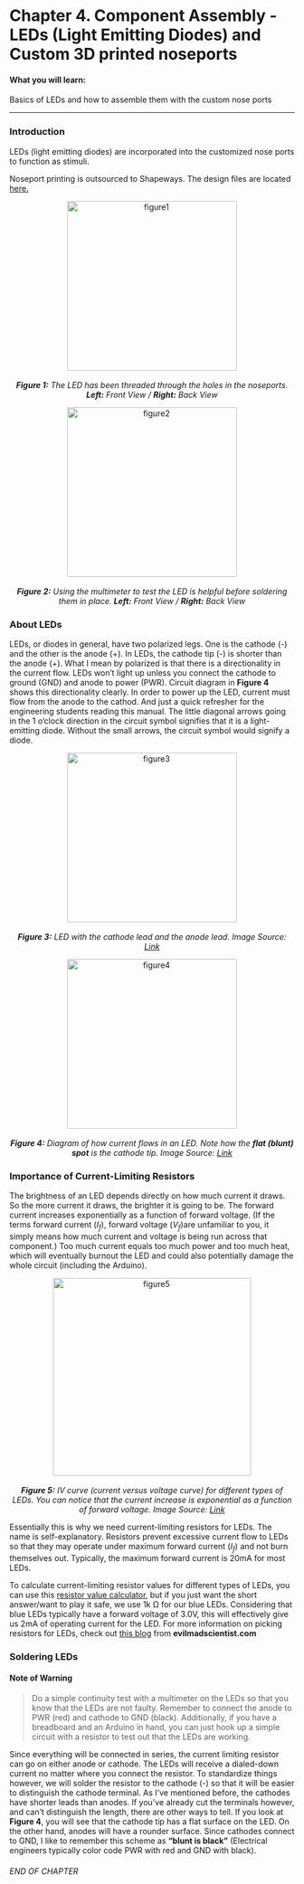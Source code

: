 # Chapter 4. Component Assembly - LEDs (Light Emitting Diodes) and Custom 3D printed noseports 

#### What you will learn:

Basics of LEDs and how to assemble them with the custom nose ports
___

### Introduction
LEDs (light emitting diodes) are incorporated into the customized nose ports to function as stimuli.

Noseport printing is outsourced to Shapeways. The design files are located <a href="https://github.com/DIY-NAMICsystem/Hardware_Documentation/tree/master/Shapeways_Final"> here. </a>

<p align="center">
    <img title = "figure1" src="https://github.com/selincapan/DNAMIC-Hardware-Documentations/blob/finished-mardown-files/Chapter_4.Component_Assembly-LED/imgs/Figure_1.png?raw=true" align=center width=300/><br><br>
    <b><i>Figure 1:</b> The LED has been threaded through the holes in the noseports. <b>Left:</b> Front View / <b>Right:</b> Back View</i>
</p>

<p align="center">
    <img title = "figure2" src="https://github.com/selincapan/DNAMIC-Hardware-Documentations/blob/finished-mardown-files/Chapter_4.Component_Assembly-LED/imgs/Figure_2.png?raw=true" align=center width=300/><br><br>
    <b><i>Figure 2:</b>  Using the multimeter to test the LED is helpful before soldering them in place. <b>Left:</b> Front View / <b>Right:</b> Back View</i>
</p>

### About LEDs

LEDs, or diodes in general, have two polarized legs. One is the cathode (-) and the other is the anode (+). In LEDs, the cathode tip (-) is shorter than the anode (+). What I mean by polarized is that there is a directionality in the current flow. LEDs won’t light up unless you connect the cathode to ground (GND) and anode to power (PWR). Circuit diagram in **Figure 4** shows this directionality clearly. In order to power up the LED, current must flow from the anode to the cathod. And just a quick refresher for the engineering students reading this manual. The little diagonal arrows going in the 1 o’clock direction in the circuit symbol signifies that it is a light-emitting diode. Without the small arrows, the circuit symbol would signify a diode.

<p align="center">
    <img title = "figure3" src="https://github.com/selincapan/DNAMIC-Hardware-Documentations/blob/finished-mardown-files/Chapter_4.Component_Assembly-LED/imgs/Figure_3.png?raw=true" align=center width=300/><br><br>
    <b><i>Figure 3:</b> LED with the cathode lead and the anode lead. Image Source: <a href="http://sciencewithkids.com/science-facts/facts-about-LEDs.html"> Link </a> </i>
</p>

<p align="center">
    <img title = "figure4" src="https://github.com/selincapan/DNAMIC-Hardware-Documentations/blob/finished-mardown-files/Chapter_4.Component_Assembly-LED/imgs/Figure_4.png?raw=true" align=center width=300/><br><br>
    <b><i>Figure 4:</b> Diagram of how current flows in an LED. Note how the <b>flat (blunt) spot</b> is the cathode tip. Image Source: <a href="http://www.mainbyte.com/ti99/electronics/led.html"> Link </a> </i>
</p>

### Importance of Current-Limiting Resistors

The brightness of an LED depends directly on how much current it draws. So the more current it draws, the brighter it is going to be. The forward current increases exponentially as a function of forward voltage. (If the terms forward current ($I_{f}$), forward voltage ($V_{f}$)are unfamiliar to you, it simply means how much current and voltage is being run across that component.) Too much current equals too much power and too much heat, which will eventually burnout the LED and could also potentially damage the whole circuit (including the Arduino). 

<p align="center">
    <img title = "figure5" src="https://github.com/selincapan/DNAMIC-Hardware-Documentations/blob/finished-mardown-files/Chapter_4.Component_Assembly-LED/imgs/Figure_5.png?raw=true" align=center width=350/><br><br>
    <b><i>Figure 5:</b> IV curve (current versus voltage curve) for different types of LEDs. You can notice that the current increase is exponential as a function of forward voltage. Image Source: <a href="http://lednique.com/current-voltage-relationships/iv-curves/"> Link </a></i>
</p>

Essentially this is why we need current-limiting resistors for LEDs. The name is self-explanatory. Resistors prevent excessive current flow to LEDs so that they may operate under maximum forward current ($I_{f}$) and not burn themselves out. Typically, the maximum forward current is 20mA for most LEDs.

To calculate current-limiting resistor values for different types of LEDs, you can use this [resistor value calculator](https://www.digikey.com/en/resources/conversion-calculators/conversion-calculator-led-series-resistor), but if you just want the short answer/want to play it safe, we use 1k Ω for our blue LEDs. Considering that blue LEDs typically have a forward voltage of 3.0V, this will effectively give us 2mA of operating current for the LED. For more information on picking resistors for LEDs, check out [this blog](https://www.evilmadscientist.com/2012/resistors-for-leds/) from **evilmadscientist.com**

### Soldering LEDs

#### Note of Warning

>Do a simple continuity test with a multimeter on the LEDs so that you know that the LEDs are not faulty. Remember to connect the anode to PWR (red) and cathode to GND (black). Additionally, if you have a breadboard and an Arduino in hand, you can just hook up a simple circuit with a resistor to test out that the LEDs are working.

Since everything will be connected in series, the current limiting resistor can go on either anode or cathode. The LEDs will receive a dialed-down current no matter where you connect the resistor. To standardize things however, we will solder the resistor to the cathode (-) so that it will be easier to distinguish the cathode terminal. As I’ve mentioned before, the cathodes have shorter leads than anodes. If you’ve already cut the terminals however, and can’t distinguish the length, there are other ways to tell. If you look at **Figure 4**, you will see that the cathode tip has a flat surface on the LED. On the other hand, anodes will have a rounder surface. Since cathodes connect to GND, I like to remember this scheme as **“blunt is black”** (Electrical engineers typically color code PWR with red and GND with black).

###### END OF CHAPTER
